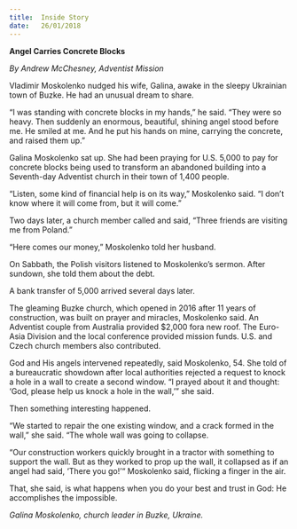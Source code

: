 ```yaml
---
title:  Inside Story
date:   26/01/2018
---
```


**Angel Carries Concrete Blocks**

*By Andrew McChesney, Adventist Mission*

Vladimir Moskolenko nudged his wife, Galina, awake in the sleepy Ukrainian town of Buzke. He had an unusual dream to share.

“I was standing with concrete blocks in my hands,” he said. “They were so heavy. Then suddenly an enormous, beautiful, shining angel stood before me. He smiled at me. And he put his hands on mine, carrying the concrete, and raised them up.”

Galina Moskolenko sat up. She had been praying for U.S. 5,000 to pay for concrete blocks being used to transform an abandoned building into a Seventh-day Adventist church in their town of 1,400 people.

“Listen, some kind of financial help is on its way,” Moskolenko said. “I don’t know where it will come from, but it will come.”

Two days later, a church member called and said, “Three friends are visiting me from Poland.”

“Here comes our money,” Moskolenko told her husband.

On Sabbath, the Polish visitors listened to Moskolenko’s sermon. After sundown, she told them about the debt.

A bank transfer of 5,000 arrived several days later.

The gleaming Buzke church, which opened in 2016 after 11 years of construction, was built on prayer and miracles, Moskolenko said. An Adventist couple from Australia provided $2,000 fora new roof. The Euro-Asia Division and the local conference provided mission funds. U.S. and Czech church members also contributed.

God and His angels intervened repeatedly, said Moskolenko, 54. She told of a bureaucratic showdown after local authorities rejected a request to knock a hole in a wall to create a second window. “I prayed about it and thought: ‘God, please help us knock a hole in the wall,’” she said.

Then something interesting happened.

“We started to repair the one existing window, and a crack formed in the wall,” she said. “The whole wall was going to collapse.

“Our construction workers quickly brought in a tractor with something to support the wall. But as they worked to prop up the wall, it collapsed as if an angel had said, ‘There you go!’“ Moskolenko said, flicking a finger in the air.

That, she said, is what happens when you do your best and trust in God: He accomplishes the impossible.

*Galina Moskolenko, church leader in Buzke, Ukraine.*
